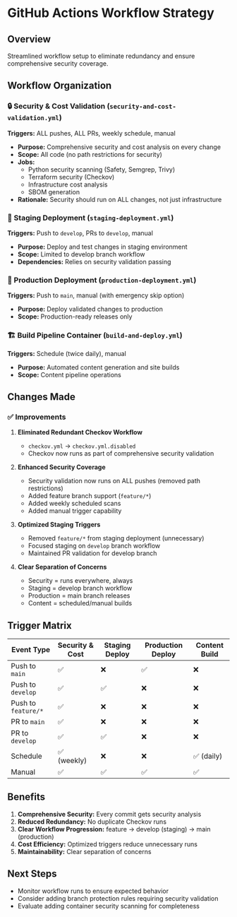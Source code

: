 # GitHub Actions Workflow Strategy

## Overview
Streamlined workflow setup to eliminate redundancy and ensure comprehensive security coverage.

## Workflow Organization

### 🔒 Security & Cost Validation (`security-and-cost-validation.yml`)
**Triggers:** ALL pushes, ALL PRs, weekly schedule, manual
- **Purpose:** Comprehensive security and cost analysis on every change
- **Scope:** All code (no path restrictions for security)
- **Jobs:**
  - Python security scanning (Safety, Semgrep, Trivy)
  - Terraform security (Checkov)
  - Infrastructure cost analysis
  - SBOM generation
- **Rationale:** Security should run on ALL changes, not just infrastructure

### 🚀 Staging Deployment (`staging-deployment.yml`) 
**Triggers:** Push to `develop`, PRs to `develop`, manual
- **Purpose:** Deploy and test changes in staging environment
- **Scope:** Limited to develop branch workflow
- **Dependencies:** Relies on security validation passing

### 🎯 Production Deployment (`production-deployment.yml`)
**Triggers:** Push to `main`, manual (with emergency skip option)
- **Purpose:** Deploy validated changes to production
- **Scope:** Production-ready releases only

### 🏗️ Build Pipeline Container (`build-and-deploy.yml`)
**Triggers:** Schedule (twice daily), manual
- **Purpose:** Automated content generation and site builds
- **Scope:** Content pipeline operations

## Changes Made

### ✅ Improvements
1. **Eliminated Redundant Checkov Workflow**
   - `checkov.yml` → `checkov.yml.disabled`
   - Checkov now runs as part of comprehensive security validation

2. **Enhanced Security Coverage**
   - Security validation now runs on ALL pushes (removed path restrictions)
   - Added feature branch support (`feature/*`)
   - Added weekly scheduled scans
   - Added manual trigger capability

3. **Optimized Staging Triggers**
   - Removed `feature/*` from staging deployment (unnecessary)
   - Focused staging on `develop` branch workflow
   - Maintained PR validation for develop branch

4. **Clear Separation of Concerns**
   - Security = runs everywhere, always
   - Staging = develop branch workflow
   - Production = main branch releases
   - Content = scheduled/manual builds

## Trigger Matrix

| Event Type | Security & Cost | Staging Deploy | Production Deploy | Content Build |
|------------|----------------|----------------|-------------------|---------------|
| Push to `main` | ✅ | ❌ | ✅ | ❌ |
| Push to `develop` | ✅ | ✅ | ❌ | ❌ |
| Push to `feature/*` | ✅ | ❌ | ❌ | ❌ |
| PR to `main` | ✅ | ❌ | ❌ | ❌ |
| PR to `develop` | ✅ | ✅ | ❌ | ❌ |
| Schedule | ✅ (weekly) | ❌ | ❌ | ✅ (daily) |
| Manual | ✅ | ✅ | ✅ | ✅ |

## Benefits

1. **Comprehensive Security:** Every commit gets security analysis
2. **Reduced Redundancy:** No duplicate Checkov runs
3. **Clear Workflow Progression:** feature → develop (staging) → main (production)
4. **Cost Efficiency:** Optimized triggers reduce unnecessary runs
5. **Maintainability:** Clear separation of concerns

## Next Steps

- Monitor workflow runs to ensure expected behavior
- Consider adding branch protection rules requiring security validation
- Evaluate adding container security scanning for completeness
